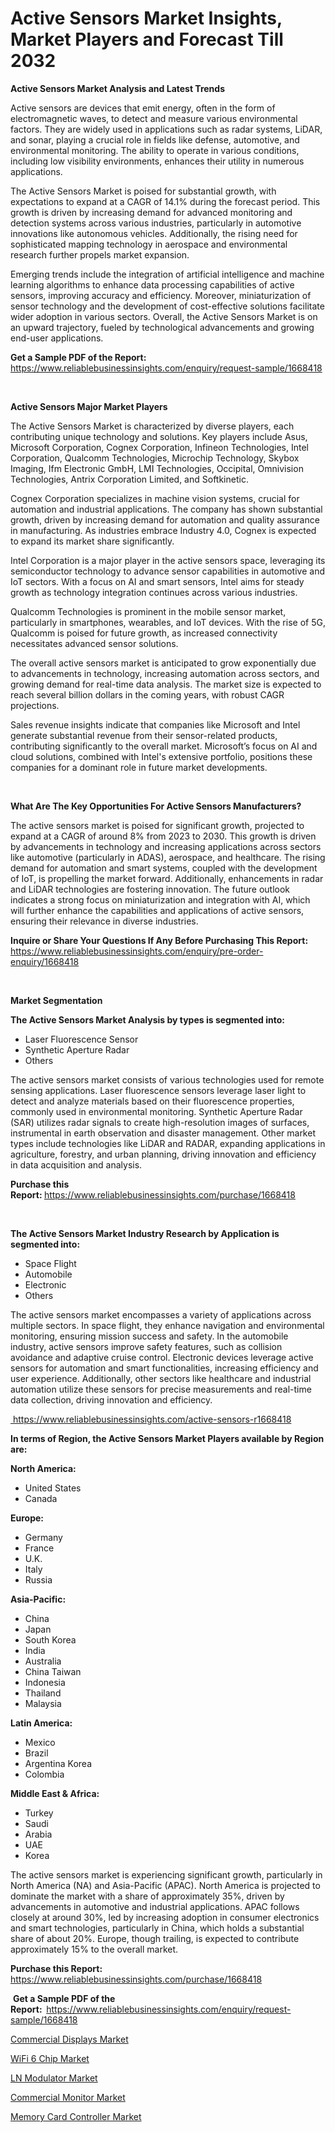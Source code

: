 <p><h1>Active Sensors Market Insights, Market Players and Forecast Till 2032</h1></p><p><strong>Active Sensors Market Analysis and Latest Trends</strong></p>
<p><p>Active sensors are devices that emit energy, often in the form of electromagnetic waves, to detect and measure various environmental factors. They are widely used in applications such as radar systems, LiDAR, and sonar, playing a crucial role in fields like defense, automotive, and environmental monitoring. The ability to operate in various conditions, including low visibility environments, enhances their utility in numerous applications.</p><p>The Active Sensors Market is poised for substantial growth, with expectations to expand at a CAGR of 14.1% during the forecast period. This growth is driven by increasing demand for advanced monitoring and detection systems across various industries, particularly in automotive innovations like autonomous vehicles. Additionally, the rising need for sophisticated mapping technology in aerospace and environmental research further propels market expansion.</p><p>Emerging trends include the integration of artificial intelligence and machine learning algorithms to enhance data processing capabilities of active sensors, improving accuracy and efficiency. Moreover, miniaturization of sensor technology and the development of cost-effective solutions facilitate wider adoption in various sectors. Overall, the Active Sensors Market is on an upward trajectory, fueled by technological advancements and growing end-user applications.</p></p>
<p><strong>Get a Sample PDF of the Report:&nbsp;</strong> <a href="https://www.reliablebusinessinsights.com/enquiry/request-sample/1668418?utm_campaign=1117&utm_medium=2&utm_source=Github&utm_content=ia&utm_term=11022025&utm_id=active-sensors">https://www.reliablebusinessinsights.com/enquiry/request-sample/1668418</a></p>
<p>&nbsp;</p>
<p><strong>Active Sensors Major Market Players</strong></p>
<p><p>The Active Sensors Market is characterized by diverse players, each contributing unique technology and solutions. Key players include Asus, Microsoft Corporation, Cognex Corporation, Infineon Technologies, Intel Corporation, Qualcomm Technologies, Microchip Technology, Skybox Imaging, Ifm Electronic GmbH, LMI Technologies, Occipital, Omnivision Technologies, Antrix Corporation Limited, and Softkinetic.</p><p>Cognex Corporation specializes in machine vision systems, crucial for automation and industrial applications. The company has shown substantial growth, driven by increasing demand for automation and quality assurance in manufacturing. As industries embrace Industry 4.0, Cognex is expected to expand its market share significantly.</p><p>Intel Corporation is a major player in the active sensors space, leveraging its semiconductor technology to advance sensor capabilities in automotive and IoT sectors. With a focus on AI and smart sensors, Intel aims for steady growth as technology integration continues across various industries.</p><p>Qualcomm Technologies is prominent in the mobile sensor market, particularly in smartphones, wearables, and IoT devices. With the rise of 5G, Qualcomm is poised for future growth, as increased connectivity necessitates advanced sensor solutions. </p><p>The overall active sensors market is anticipated to grow exponentially due to advancements in technology, increasing automation across sectors, and growing demand for real-time data analysis. The market size is expected to reach several billion dollars in the coming years, with robust CAGR projections. </p><p>Sales revenue insights indicate that companies like Microsoft and Intel generate substantial revenue from their sensor-related products, contributing significantly to the overall market. Microsoft’s focus on AI and cloud solutions, combined with Intel's extensive portfolio, positions these companies for a dominant role in future market developments.</p></p>
<p>&nbsp;</p>
<p><strong>What Are The Key Opportunities For Active Sensors Manufacturers?</strong></p>
<p><p>The active sensors market is poised for significant growth, projected to expand at a CAGR of around 8% from 2023 to 2030. This growth is driven by advancements in technology and increasing applications across sectors like automotive (particularly in ADAS), aerospace, and healthcare. The rising demand for automation and smart systems, coupled with the development of IoT, is propelling the market forward. Additionally, enhancements in radar and LiDAR technologies are fostering innovation. The future outlook indicates a strong focus on miniaturization and integration with AI, which will further enhance the capabilities and applications of active sensors, ensuring their relevance in diverse industries.</p></p>
<p><strong>Inquire or Share Your Questions If Any Before Purchasing This Report:</strong> <a href="https://www.reliablebusinessinsights.com/enquiry/pre-order-enquiry/1668418?utm_campaign=1117&utm_medium=2&utm_source=Github&utm_content=ia&utm_term=11022025&utm_id=active-sensors">https://www.reliablebusinessinsights.com/enquiry/pre-order-enquiry/1668418</a></p>
<p>&nbsp;</p>
<p><strong>Market Segmentation</strong></p>
<p><strong>The Active Sensors Market Analysis by types is segmented into:</strong></p>
<p><ul><li>Laser Fluorescence Sensor</li><li>Synthetic Aperture Radar</li><li>Others</li></ul></p>
<p><p>The active sensors market consists of various technologies used for remote sensing applications. Laser fluorescence sensors leverage laser light to detect and analyze materials based on their fluorescence properties, commonly used in environmental monitoring. Synthetic Aperture Radar (SAR) utilizes radar signals to create high-resolution images of surfaces, instrumental in earth observation and disaster management. Other market types include technologies like LiDAR and RADAR, expanding applications in agriculture, forestry, and urban planning, driving innovation and efficiency in data acquisition and analysis.</p></p>
<p><strong>Purchase this Report:&nbsp;</strong><a href="https://www.reliablebusinessinsights.com/purchase/1668418?utm_campaign=1117&utm_medium=2&utm_source=Github&utm_content=ia&utm_term=11022025&utm_id=active-sensors">https://www.reliablebusinessinsights.com/purchase/1668418</a></p>
<p>&nbsp;</p>
<p><strong>The Active Sensors Market Industry Research by Application is segmented into:</strong></p>
<p><ul><li>Space Flight</li><li>Automobile</li><li>Electronic</li><li>Others</li></ul></p>
<p><p>The active sensors market encompasses a variety of applications across multiple sectors. In space flight, they enhance navigation and environmental monitoring, ensuring mission success and safety. In the automobile industry, active sensors improve safety features, such as collision avoidance and adaptive cruise control. Electronic devices leverage active sensors for automation and smart functionalities, increasing efficiency and user experience. Additionally, other sectors like healthcare and industrial automation utilize these sensors for precise measurements and real-time data collection, driving innovation and efficiency.</p></p>
<p><a href="https://www.reliablebusinessinsights.com/active-sensors-r1668418?utm_campaign=1117&utm_medium=2&utm_source=Github&utm_content=ia&utm_term=11022025&utm_id=active-sensors">&nbsp;https://www.reliablebusinessinsights.com/active-sensors-r1668418</a></p>
<p><strong>In terms of Region, the Active Sensors Market Players available by Region are:</strong></p>
<p>
    <p> <strong> North America: </strong>
        <ul>
            <li>United States</li>
            <li>Canada</li>
        </ul>
        </p> 
    <p> <strong> Europe: </strong>
        <ul>
            <li>Germany</li>
            <li>France</li>
            <li>U.K.</li>
            <li>Italy</li>
            <li>Russia</li>
        </ul>
        </p> 
    <p> <strong> Asia-Pacific: </strong>
        <ul>
            <li>China</li>
            <li>Japan</li>
            <li>South Korea</li>
            <li>India</li>
            <li>Australia</li>
            <li>China Taiwan</li>
            <li>Indonesia</li>
            <li>Thailand</li>
            <li>Malaysia</li>
        </ul>
        </p> 
    <p> <strong> Latin America: </strong>
        <ul>
            <li>Mexico</li>
            <li>Brazil</li>
            <li>Argentina Korea</li>
            <li>Colombia</li>
        </ul>
        </p> 
    <p> <strong> Middle East & Africa: </strong>
        <ul>
            <li>Turkey</li>
            <li>Saudi</li>
            <li>Arabia</li>
            <li>UAE</li>
            <li>Korea</li>
        </ul>
    </p>
    </p>
<p><p>The active sensors market is experiencing significant growth, particularly in North America (NA) and Asia-Pacific (APAC). North America is projected to dominate the market with a share of approximately 35%, driven by advancements in automotive and industrial applications. APAC follows closely at around 30%, led by increasing adoption in consumer electronics and smart technologies, particularly in China, which holds a substantial share of about 20%. Europe, though trailing, is expected to contribute approximately 15% to the overall market.</p></p>
<p><strong>Purchase this Report: </strong><a href="https://www.reliablebusinessinsights.com/purchase/1668418?utm_campaign=1117&utm_medium=2&utm_source=Github&utm_content=ia&utm_term=11022025&utm_id=active-sensors">https://www.reliablebusinessinsights.com/purchase/1668418</a></p>
<p>&nbsp;<strong>Get a Sample PDF of the Report:&nbsp;&nbsp;</strong><a href="https://www.reliablebusinessinsights.com/enquiry/request-sample/1668418?utm_campaign=1117&utm_medium=2&utm_source=Github&utm_content=ia&utm_term=11022025&utm_id=active-sensors">https://www.reliablebusinessinsights.com/enquiry/request-sample/1668418</a></p>
<p><strong></strong></p>
<p><p><a href="https://github.com/krulicfidura/Market-Research-Report-List-1/blob/main/commercial-displays-market.md?utm_campaign=1117&utm_medium=2&utm_source=Github&utm_content=ia&utm_term=11022025&utm_id=active-sensors">Commercial Displays Market</a></p><p><a href="https://github.com/hirvemohssi19/Market-Research-Report-List-1/blob/main/wifi-6-chip-market.md?utm_campaign=1117&utm_medium=2&utm_source=Github&utm_content=ia&utm_term=11022025&utm_id=active-sensors">WiFi 6 Chip Market</a></p><p><a href="https://github.com/vassihucz/Market-Research-Report-List-1/blob/main/ln-modulator-market.md?utm_campaign=1117&utm_medium=2&utm_source=Github&utm_content=ia&utm_term=11022025&utm_id=active-sensors">LN Modulator Market</a></p><p><a href="https://github.com/denbelnmer50/Market-Research-Report-List-1/blob/main/commercial-monitor-market.md?utm_campaign=1117&utm_medium=2&utm_source=Github&utm_content=ia&utm_term=11022025&utm_id=active-sensors">Commercial Monitor Market</a></p><p><a href="https://github.com/shewlisapsai/Market-Research-Report-List-1/blob/main/memory-card-controller-market.md?utm_campaign=1117&utm_medium=2&utm_source=Github&utm_content=ia&utm_term=11022025&utm_id=active-sensors">Memory Card Controller Market</a></p></p>